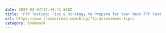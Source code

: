 ```yaml
---
date: 2024-02-03T14:44:41.808Z
title: 'FTP Testing: Tips & Strategy to Prepare for Your Next FTP Test'
url: https://www.trainerroad.com/blog/ftp-assessment-tips/
category: bookmark
---
```

